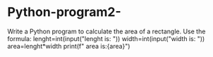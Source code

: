 # Python-program2-
Write a Python program to calculate the area of a rectangle. Use the formula:
lenght=int(input("lenght is: "))
width=int(input("width is: "))
area=lenght*width
print(f" area is:{area}")

